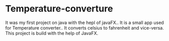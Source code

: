 # Temperature-converture
It was my first project on java with the hepl of javaFX..
It is a small app used for Temperature converter..
It converts celsius to fahrenheit and vice-versa.
This project is build with the help of JavaFX.

